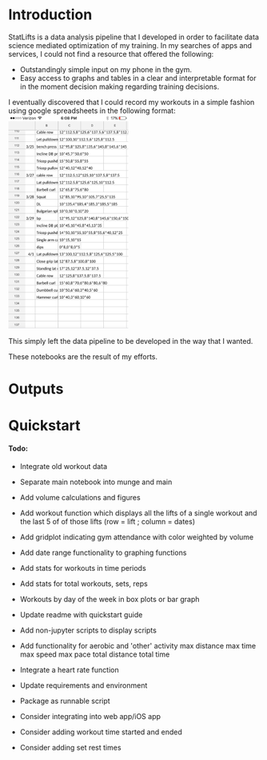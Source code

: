 # Introduction

StatLifts is a data analysis pipeline that I developed in order to facilitate data science mediated optimization of my training. In my searches of apps and services, I could not find a resource that offered the following:<br>
- Outstandingly simple input on my phone in the gym.
- Easy access to graphs and tables in a clear and interpretable format for in the moment decision making regarding training decisions.

I eventually discovered that I could record my workouts in a simple fashion using google spreadsheets in the following format:<br>
<img src="./figures/spreadsheet_example.png" width='240' height='426'>

This simply left the data pipeline to be developed in the way that I wanted. 

These notebooks are the result of my efforts. 


# Outputs

# Quickstart

#### Todo:

- Integrate old workout data
- Separate main notebook into munge and main
- Add volume calculations and figures
- Add workout function which displays all the lifts of a single workout and the last 5 of of those lifts (row = lift ; column = dates)
- Add gridplot indicating gym attendance with color weighted by volume
- Add date range functionality to graphing functions
- Add stats for workouts in time periods
- Add stats for total workouts, sets, reps
- Workouts by day of the week in box plots or bar graph

- Update readme with quickstart guide
- Add non-jupyter scripts to display scripts


- Add functionality for aerobic and 'other' activity
    max distance
    max time
    max speed
    max pace
    total distance
    total time
    
- Integrate a heart rate function
- Update requirements and environment
- Package as runnable script
- Consider integrating into web app/iOS app
- Consider adding workout time started and ended
- Consider adding set rest times